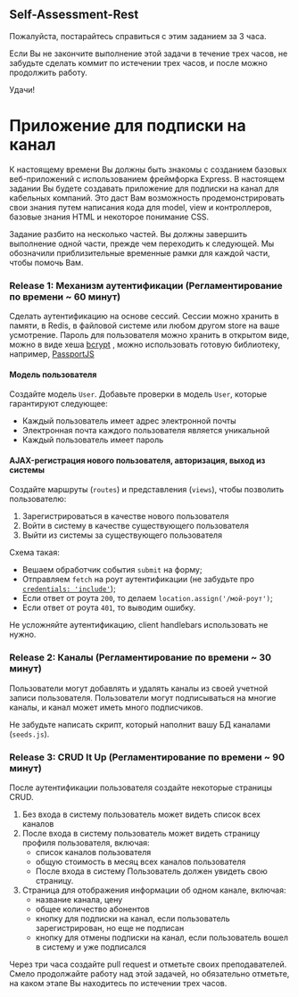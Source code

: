 ## Self-Assessment-Rest

Пожалуйста, постарайтесь справиться с этим заданием за 3 часа. 

Если Вы не закончите выполнение этой задачи в течение трех часов, не забудьте сделать коммит по истечении трех часов, и после можно продолжить работу.

Удачи!

# Приложение для подписки на канал

К настоящему времени Вы должны быть знакомы с созданием базовых веб-приложений с использованием фреймфорка Express. В настоящем задании Вы будете создавать приложение для подписки на канал для кабельных компаний. Это даст Вам возможность продемонстрировать свои знания путем написания кода для model, view и контроллеров, базовые знания HTML и некоторое понимание CSS.

Задание разбито на несколько частей. Вы должны завершить выполнение одной части, прежде чем переходить к следующей. Мы обозначили приблизительные временные рамки для каждой части, чтобы помочь Вам.

### Release 1: Механизм аутентификации (Регламентирование по времени ~ 60 минут)

Сделать аутентификацию на основе сессий. Сессии можно хранить в памяти, в Redis, в файловой системе или любом другом store на ваше усмотрение.
Пароль для пользователя можно хранить в открытом виде, можно в виде хеша [bcrypt](https://github.com/kelektiv/node.bcrypt.js)  , можно использовать готовую библиотеку, например, [PassportJS](http://www.passportjs.org/) 

#### Модель пользователя

Создайте модель `User`. Добавьте проверки в модель `User`, которые гарантируют следующее:

- Каждый пользователь имеет адрес электронной почты
- Электронная почта каждого пользователя является уникальной
- Каждый пользователь имеет пароль

#### AJAX-регистрация нового пользователя, авторизация, выход из системы

Создайте маршруты (`routes`) и представления (`views`), чтобы позволить пользователю:

1. Зарегистрироваться в качестве нового пользователя
2. Войти в систему в качестве существующего пользователя
3. Выйти из системы за существующего пользователя

Схема такая:
* Вешаем обработчик события `submit` на форму;
* Отправляем `fetch` на роут аутентификации (не забудьте про [`credentials: 'include'`](https://developer.mozilla.org/en-US/docs/Web/API/Request/credentials));
* Если ответ от роута `200`, то делаем `location.assign('/мой-роут')`;
* Если ответ от роута `401`, то выводим ошибку.

Не усложняйте аутентификацию, client handlebars использовать не нужно.

### Release 2: Каналы (Регламентирование по времени ~ 30 минут)

Пользователи могут добавлять и удалять каналы из своей учетной записи пользователя. Пользователи могут подписываться на многие каналы, и канал может иметь много подписчиков. 

Не забудьте написать скрипт, который наполнит вашу БД каналами (`seeds.js`).


### Release 3: CRUD It Up (Регламентирование по времени ~ 90 минут)

После аутентификации пользователя создайте некоторые страницы CRUD.

1. Без входа в систему пользователь может видеть список всех каналов
2. После входа в систему пользователь может видеть страницу профиля пользователя, включая:
   * список каналов пользователя
   * общую стоимость в месяц всех каналов пользователя
   * После входа в систему Пользователь должен увидеть свою страницу.
3. Страница для отображения информации об одном канале, включая:
   * название канала, цену
   * общее количество абонентов
   * кнопку для подписки на канал, если пользователь зарегистрирован, но еще не подписан
   * кнопку для отмены подписки на канал, если пользователь вошел в систему и уже подписался

Через три часа создайте pull request и отметьте своих преподавателей. Смело продолжайте работу над этой задачей, но обязательно отметьте, на каком этапе Вы находитесь по истечении трех часов.



